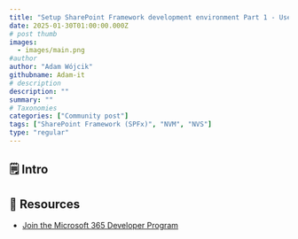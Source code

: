 ```yaml
---
title: "Setup SharePoint Framework development environment Part 1 - Use Node Version Manager (NVM) or Node Version Switcher (NVS)"
date: 2025-01-30T01:00:00.000Z
# post thumb
images:
  - images/main.png
#author
author: "Adam Wójcik"
githubname: Adam-it
# description
description: ""
summary: ""
# Taxonomies
categories: ["Community post"]
tags: ["SharePoint Framework (SPFx)", "NVM", "NVS"]
type: "regular"
---
```


## 🗒️ Intro



## 🔗 Resources


- [Join the Microsoft 365 Developer Program]( https://developer.microsoft.com/en-us/microsoft-365/dev-program)
